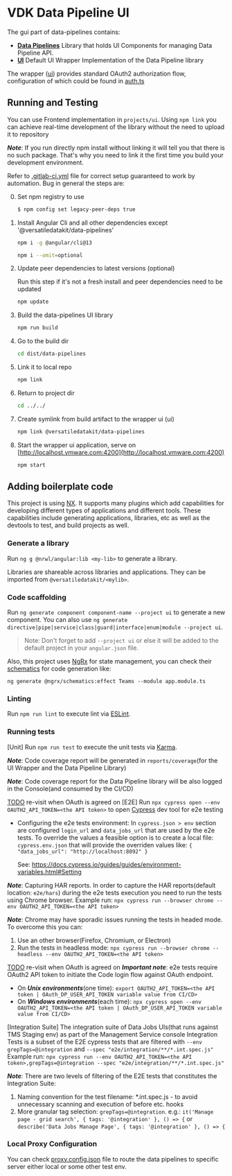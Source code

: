 # VDK Data Pipeline UI

The gui part of data-pipelines contains:

  * **[Data Pipelines](projects/data-pipelines/README.md)** Library that holds UI Components for managing Data Pipeline API.
  * **[UI](projects/ui/src)** Default UI Wrapper Implementation of the Data Pipeline library

The wrapper ([ui](projects/ui/src)) provides standard OAuth2 authorization flow, configuration of which could be found in [auth.ts](projects/ui/src/app/auth.ts)

## Running and Testing

You can use Frontend implementation in `projects/ui`.
Using `npm link` you can achieve real-time development of the library without the need to upload it to repository

_**Note**_: If you run directly npm install without linking it will tell you that there is no such package.
That's why you need to link it the first time you build your development environment.

Refer to [.gitlab-ci.yml](../../.gitlab-ci.yml) file for correct setup guaranteed to work by automation.
Bug in general the steps are:

0. Set npm registry to use
   ```bash
   $ npm config set legacy-peer-deps true
   ```
1. Install Angular Cli and all other dependencies except '@versatiledatakit/data-pipelines'
   ```bash
   npm i -g @angular/cli@13
   ```
   ```bash
   npm i --omit=optional
   ```
1. Update peer dependencies to latest versions (optional)

   Run this step if it's not a fresh install and peer dependencies need to be
   updated
   ```bash
   npm update
   ```
2. Build the data-pipelines UI library
   ```bash
   npm run build
   ```
3. Go to the build dir
   ```bash
   cd dist/data-pipelines
   ```
4. Link it to local repo
   ```bash
   npm link
   ```
5. Return to project dir
   ```bash
   cd ../../
   ```
6. Create symlink from build artifact to the wrapper ui (ui)
   ```bash
   npm link @versatiledatakit/data-pipelines
   ```
7. Start the wrapper ui application, serve on [http://localhost.vmware.com:4200](http://localhost.vmware.com:4200)
   ```bash
   npm start
   ```

## Adding boilerplate code

This project is using [NX](https://nx.dev/latest/angular/getting-started/getting-started).
It supports many plugins which add capabilities for developing different types of applications and different tools.
These capabilities include generating applications, libraries, etc as well as the devtools to test, and build projects as well.

### Generate a library

Run `ng g @nrwl/angular:lib <my-lib>` to generate a library.

Libraries are shareable across libraries and applications. They can be imported from `@versatiledatakit/<mylib>`.

### Code scaffolding
Run `ng generate component component-name --project ui` to generate a new component. You can also use `ng generate directive|pipe|service|class|guard|interface|enum|module --project ui`.
> Note: Don't forget to add `--project ui` or else it will be added to the default project in your `angular.json` file.

Also, this project uses [NgRx](https://ngrx.io/) for state management, you can check their [schematics](https://ngrx.io/guide/schematics) for code generation like:
```shell
ng generate @ngrx/schematics:effect Teams --module app.module.ts
```

### Linting
Run `npm run lint` to execute lint via [ESLint](https://eslint.org/docs/user-guide/getting-started).

### Running tests

[Unit] Run `npm run test` to execute the unit tests via [Karma](https://karma-runner.github.io).

_**Note**_: Code coverage report will be generated in `reports/coverage`(for the UI Wrapper and the Data Pipeline Library)

_**Note**_: Code coverage report for the Data Pipeline library will be also logged in the Console(and consumed by the CI/CD)

[TODO](https://github.com/vmware/versatile-data-kit/issues/1610) re-visit when OAuth is agreed on
[E2E] Run `npx cypress open --env OAUTH2_API_TOKEN=<the API token>` to open [Cypress](https://www.cypress.io/) dev tool for e2e testing
* Configuring the e2e tests environment: In `cypress.json > env` section are configured `login_url` and `data_jobs_url`
 that are used by the e2e tests. To override the values a feasible option is to create a local file: `cypress.env.json`
 that will provide the overriden values like:
  `{
  "data_jobs_url": "http://localhost:8092"
  }`

   See: https://docs.cypress.io/guides/guides/environment-variables.html#Setting

_**Note**_: Capturing HAR reports. In order to capture the HAR reports(default location: `e2e/hars`) during the e2e tests execution
 you need to run the tests using Chrome browser.
Example run: `npx cypress run --browser chrome --env OAUTH2_API_TOKEN=<the API token>`

_**Note**_: Chrome may have sporadic issues running the tests in headed mode. To overcome this you can:
1. Use an other browser(Firefox, Chromium, or  Electron)
2. Run the tests in headless mode: `npx cypress run --browser chrome --headless --env OAUTH2_API_TOKEN=<the API token>`

[TODO](https://github.com/vmware/versatile-data-kit/issues/1610) re-visit when OAuth is agreed on
_**Important note**_: e2e tests require OAuth2 API token to initiate the Code login flow against OAuth endpoint.
*  On _**Unix environments**_(one time): `export OAUTH2_API_TOKEN=<the API token | OAuth_DP_USER_API_TOKEN variable value from CI/CD>`
*  On _**Windows environments**_(each time): `npx cypress open --env OAUTH2_API_TOKEN=<the API token | OAuth_DP_USER_API_TOKEN variable value from CI/CD>`

[Integration Suite] The integration suite of Data Jobs UIs(that runs against TMS Staging env) as part of the Management Service console Integration Tests
is a subset of the E2E cypress tests that are filtered with `--env grepTags=@integration` and `--spec "e2e/integration/**/*.int.spec.js"`
Example run: `npx cypress run --env OAUTH2_API_TOKEN=<the API token>,grepTags=@integration --spec "e2e/integration/**/*.int.spec.js"`

_**Note**_: There are two levels of filtering of the E2E tests that constitutes the Integration Suite:
1. Naming convention for the test filename: *.int.spec.js - to avoid unnecessary scanning and execution of before etc. hooks
2. More granular tag selection: `grepTags=@integration`. e.g.: `it('Manage page - grid search', { tags: '@integration' }, () => {` or
   `describe('Data Jobs Manage Page', { tags: '@integration' }, () => {`


### Local Proxy Configuration

You can check [proxy.config.json](proxy.config.json) file to route the data pipelines to specific server
either local or some other test env.
